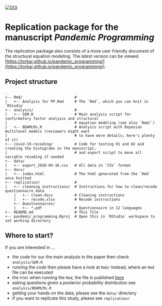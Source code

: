 [![DOI](https://zenodo.org/badge/DOI/10.5281/zenodo.4529098.svg)](https://doi.org/10.5281/zenodo.4529098)
# Replication package for the manuscript *Pandemic Programming*

The replication package also consists of a more user friendly document of the structural equation modeling. The latest version can be viewed [https://torkar.github.io/pandemic_programming/](https://torkar.github.io/pandemic_programming/).

## Project structure

```
. 
+-- Rmd/                        # 
|   +-- Analysis for PP.Rmd     # The `Rmd`, which you can knit in `RStudio`
+-- analysis/                   # 
|   +-- SEM.R                   # Main analysis script for confirmatory factor analysis and structural 
|                               # equation modeling (see also `Rmd/`)
|   +-- BDAMLMs.R               # Analysis script with Bayesian multilevel models (reviewers might want 
|                               # to have more details; here's plenty of it)
+-- covid-19-recoding/          # Code for testing H1 and H2 and creating the histograms in the manuscript,
|                               # and export script to move all variable recoding if needed
+-- data/
|   +-- export_2020-04-16.csv   # All data in `CSV` format
+-- docs/
|   +-- index.html              # The html generated from the `Rmd` once knitted
+-- replication/                # 
|   +-- cleaning instructions/  # Instructions for how to clean/recode questionnaire data
    |   +-- clean.docx          # Cleaning instructions
    |   +-- recode.xlsx         # Recode instructions
    +-- Questionnaires/
    |   +-- *.pdf               # Questionnaire in 12 languages
+-- README.md                   # This file
+-- pandemic_programming.Rproj  # Open this in `RStudio` workspace to set working directory
```

## Where to start?

If you are interested in ...

* the code for our the main analysis in the paper then check `analysis/SEM.R`
* running the code then please have a look at `Rmd/` instead, where an `Rmd` file can be executed
* the `html` when running the `Rmd`, the file is published [here](https://torkar.github.io/pandemic_programming/)
* asking questions given a posterior probability distribution see `analysis/BDAMLMs.R`
* getting your hands on the data, please see the `data/` directory
* if you want to replicate this study, please see `replication/`
